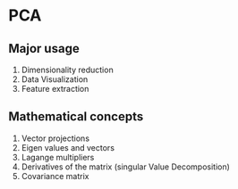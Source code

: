 PCA
======

## Major usage
1. Dimensionality reduction
2. Data Visualization
3. Feature extraction

## Mathematical concepts
1. Vector projections
2. Eigen values and vectors
3. Lagange multipliers
4. Derivatives of the matrix (singular Value Decomposition)
5. Covariance matrix
